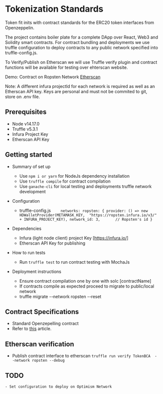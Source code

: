 # Tokenization Standards

Token fit inits with contract standards for the ERC20 token interfaces from Openzeppelin.

The project contains boiler plate for a complete DApp over React, Web3 and Solidity smart contracts. For contract bundling and deployments we use truffle configuration to deploy contracts to any public network specified into truffle-config.js. 

To Verify/Publish on Etherscan we will use Truffle verify plugin and contract functions will be available for testing over ehterscan website.

Demo: Contract on Ropsten Network [Etherscan](https://ropsten.etherscan.io/token/0xBD268AD65620B697d46D7d5b8DEEC93228af1b12)

Note: A different infura projectId for each network is required as well as an Etherscan API key. Keys are  personal and must not be commited to git, store on .env file.


## Prerequisites ###

* Node v14.17.0
* Truffle v5.3.1
* Infura Project Key
* Etherscan API Key

## Getting started ###

* Summary of set up
    - Use `npm i or yarn` for NodeJs dependency installation
    - Use `truffle compile` for contract compilation
    - Use `ganache-cli` for local testing and deployments truffle network development

* Configuration 
    - truffle-config.js
    `   
    networks:
        ropsten: {
             provider: () => new HDWalletProvider(METAMASK_KEY, 
             "https://ropsten.infura.io/v3/" + INFURA_PROJECT_KEY),
             network_id: 3,       // Ropsten's id
    }`

* Dependencies
    - Infura (light node client) project Key [https://infura.io/]
    - Etherscan API Key for publishing


* How to run tests
    - Run `truffle test` to run contract testing with MochaJs

* Deployment instructions
    - Ensure contract compilation one by one with solc [contractName]
    - If contracts compile as expected proceed to migrate to public/local network
    - truffle migrate --network ropsten --reset

## Contract Specifications ###

 - Standard Openzepelling contract
 - Refer to [this](https://kalis.me/verify-truffle-smart-contracts-etherscan/) article.

## Etherscan verification

- Publish contract interface to etherscan
 `truffle run verify TokenBCA  --network ropsten --debug`

## TODO

    - Set configuration to deploy on Optimism Network

